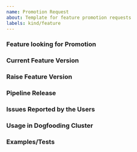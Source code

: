 ```yaml
---
name: Promotion Request
about: Template for feature promotion requests
labels: kind/feature
---
```


### Feature looking for Promotion

<!-- Please describe the feature you would like to promote from the existing level. -->

### Current Feature Version

<!-- What level of `enable-api-fields` is needed to enable this feature (alpha, beta, or stable)? -->

### Raise Feature Version

<!-- What level of `enable-api-fields` will be needed to enable this feature after the promotion (beta or stable)? -->

### Pipeline Release

<!-- When was this feature introduced? Please specify the Pipeline version. -->

### Issues Reported by the Users

<!-- List any issue that a user might have reported for this feature which has to be fixed before it is promoted. -->

### Usage in Dogfooding Cluster

<!-- Have we implemented this feature in our dogfooding cluster? If so, please provide links to the implementation otherwise say None. -->

### Examples/Tests

<!-- Provide links to the examples and e2e tests showcasing this feature. -->

